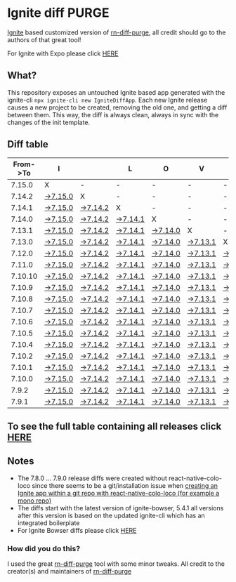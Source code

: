 # Ignite diff PURGE

[Ignite](https://github.com/infinitered/ignite) based customized version of [rn-diff-purge](https://github.com/react-native-community/rn-diff-purge/), all credit should go to the authors of that great tool!

For Ignite with Expo please click [HERE](https://github.com/nirre7/ignite-expo-diff-purge)

## What?

This repository exposes an untouched Ignite based app generated with the ignite-cli
`npx ignite-cli new IgniteDiffApp`. Each new Ignite release causes a new project to be created, removing the old one, and getting a diff between them. This way, the diff is always clean, always in sync with the changes of the init template.

## Diff table

| From->To | I                                                                                               |                                                                                                 | L                                                                                               | O                                                                                               | V                                                                                               | E                                                                                               |                                                                                                 | D                                                                                               | I                                                                                                | F                                                                                              | F                                                                                              | S                                                                                              |                                                                                                |                                                                                                |                                                                                                |                                                                                                |                                                                                                |                                                                                               |                                                                                             |     |
| -------- | ----------------------------------------------------------------------------------------------- | ----------------------------------------------------------------------------------------------- | ----------------------------------------------------------------------------------------------- | ----------------------------------------------------------------------------------------------- | ----------------------------------------------------------------------------------------------- | ----------------------------------------------------------------------------------------------- | ----------------------------------------------------------------------------------------------- | ----------------------------------------------------------------------------------------------- | ------------------------------------------------------------------------------------------------ | ---------------------------------------------------------------------------------------------- | ---------------------------------------------------------------------------------------------- | ---------------------------------------------------------------------------------------------- | ---------------------------------------------------------------------------------------------- | ---------------------------------------------------------------------------------------------- | ---------------------------------------------------------------------------------------------- | ---------------------------------------------------------------------------------------------- | ---------------------------------------------------------------------------------------------- | --------------------------------------------------------------------------------------------- | ------------------------------------------------------------------------------------------- | --- |
| 7.15.0   | X                                                                                               | -                                                                                               | -                                                                                               | -                                                                                               | -                                                                                               | -                                                                                               | -                                                                                               | -                                                                                               | -                                                                                                | -                                                                                              | -                                                                                              | -                                                                                              | -                                                                                              | -                                                                                              | -                                                                                              | -                                                                                              | -                                                                                              | -                                                                                             | -                                                                                           | -   |
| 7.14.2   | [->7.15.0](https://github.com/nirre7/ignite-diff-purge/compare/release/7.14.2..release/7.15.0)  | X                                                                                               | -                                                                                               | -                                                                                               | -                                                                                               | -                                                                                               | -                                                                                               | -                                                                                               | -                                                                                                | -                                                                                              | -                                                                                              | -                                                                                              | -                                                                                              | -                                                                                              | -                                                                                              | -                                                                                              | -                                                                                              | -                                                                                             | -                                                                                           | -   |
| 7.14.1   | [->7.15.0](https://github.com/nirre7/ignite-diff-purge/compare/release/7.14.1..release/7.15.0)  | [->7.14.2](https://github.com/nirre7/ignite-diff-purge/compare/release/7.14.1..release/7.14.2)  | X                                                                                               | -                                                                                               | -                                                                                               | -                                                                                               | -                                                                                               | -                                                                                               | -                                                                                                | -                                                                                              | -                                                                                              | -                                                                                              | -                                                                                              | -                                                                                              | -                                                                                              | -                                                                                              | -                                                                                              | -                                                                                             | -                                                                                           | -   |
| 7.14.0   | [->7.15.0](https://github.com/nirre7/ignite-diff-purge/compare/release/7.14.0..release/7.15.0)  | [->7.14.2](https://github.com/nirre7/ignite-diff-purge/compare/release/7.14.0..release/7.14.2)  | [->7.14.1](https://github.com/nirre7/ignite-diff-purge/compare/release/7.14.0..release/7.14.1)  | X                                                                                               | -                                                                                               | -                                                                                               | -                                                                                               | -                                                                                               | -                                                                                                | -                                                                                              | -                                                                                              | -                                                                                              | -                                                                                              | -                                                                                              | -                                                                                              | -                                                                                              | -                                                                                              | -                                                                                             | -                                                                                           | -   |
| 7.13.1   | [->7.15.0](https://github.com/nirre7/ignite-diff-purge/compare/release/7.13.1..release/7.15.0)  | [->7.14.2](https://github.com/nirre7/ignite-diff-purge/compare/release/7.13.1..release/7.14.2)  | [->7.14.1](https://github.com/nirre7/ignite-diff-purge/compare/release/7.13.1..release/7.14.1)  | [->7.14.0](https://github.com/nirre7/ignite-diff-purge/compare/release/7.13.1..release/7.14.0)  | X                                                                                               | -                                                                                               | -                                                                                               | -                                                                                               | -                                                                                                | -                                                                                              | -                                                                                              | -                                                                                              | -                                                                                              | -                                                                                              | -                                                                                              | -                                                                                              | -                                                                                              | -                                                                                             | -                                                                                           | -   |
| 7.13.0   | [->7.15.0](https://github.com/nirre7/ignite-diff-purge/compare/release/7.13.0..release/7.15.0)  | [->7.14.2](https://github.com/nirre7/ignite-diff-purge/compare/release/7.13.0..release/7.14.2)  | [->7.14.1](https://github.com/nirre7/ignite-diff-purge/compare/release/7.13.0..release/7.14.1)  | [->7.14.0](https://github.com/nirre7/ignite-diff-purge/compare/release/7.13.0..release/7.14.0)  | [->7.13.1](https://github.com/nirre7/ignite-diff-purge/compare/release/7.13.0..release/7.13.1)  | X                                                                                               | -                                                                                               | -                                                                                               | -                                                                                                | -                                                                                              | -                                                                                              | -                                                                                              | -                                                                                              | -                                                                                              | -                                                                                              | -                                                                                              | -                                                                                              | -                                                                                             | -                                                                                           | -   |
| 7.12.0   | [->7.15.0](https://github.com/nirre7/ignite-diff-purge/compare/release/7.12.0..release/7.15.0)  | [->7.14.2](https://github.com/nirre7/ignite-diff-purge/compare/release/7.12.0..release/7.14.2)  | [->7.14.1](https://github.com/nirre7/ignite-diff-purge/compare/release/7.12.0..release/7.14.1)  | [->7.14.0](https://github.com/nirre7/ignite-diff-purge/compare/release/7.12.0..release/7.14.0)  | [->7.13.1](https://github.com/nirre7/ignite-diff-purge/compare/release/7.12.0..release/7.13.1)  | [->7.13.0](https://github.com/nirre7/ignite-diff-purge/compare/release/7.12.0..release/7.13.0)  | X                                                                                               | -                                                                                               | -                                                                                                | -                                                                                              | -                                                                                              | -                                                                                              | -                                                                                              | -                                                                                              | -                                                                                              | -                                                                                              | -                                                                                              | -                                                                                             | -                                                                                           | -   |
| 7.11.0   | [->7.15.0](https://github.com/nirre7/ignite-diff-purge/compare/release/7.11.0..release/7.15.0)  | [->7.14.2](https://github.com/nirre7/ignite-diff-purge/compare/release/7.11.0..release/7.14.2)  | [->7.14.1](https://github.com/nirre7/ignite-diff-purge/compare/release/7.11.0..release/7.14.1)  | [->7.14.0](https://github.com/nirre7/ignite-diff-purge/compare/release/7.11.0..release/7.14.0)  | [->7.13.1](https://github.com/nirre7/ignite-diff-purge/compare/release/7.11.0..release/7.13.1)  | [->7.13.0](https://github.com/nirre7/ignite-diff-purge/compare/release/7.11.0..release/7.13.0)  | [->7.12.0](https://github.com/nirre7/ignite-diff-purge/compare/release/7.11.0..release/7.12.0)  | X                                                                                               | -                                                                                                | -                                                                                              | -                                                                                              | -                                                                                              | -                                                                                              | -                                                                                              | -                                                                                              | -                                                                                              | -                                                                                              | -                                                                                             | -                                                                                           | -   |
| 7.10.10  | [->7.15.0](https://github.com/nirre7/ignite-diff-purge/compare/release/7.10.10..release/7.15.0) | [->7.14.2](https://github.com/nirre7/ignite-diff-purge/compare/release/7.10.10..release/7.14.2) | [->7.14.1](https://github.com/nirre7/ignite-diff-purge/compare/release/7.10.10..release/7.14.1) | [->7.14.0](https://github.com/nirre7/ignite-diff-purge/compare/release/7.10.10..release/7.14.0) | [->7.13.1](https://github.com/nirre7/ignite-diff-purge/compare/release/7.10.10..release/7.13.1) | [->7.13.0](https://github.com/nirre7/ignite-diff-purge/compare/release/7.10.10..release/7.13.0) | [->7.12.0](https://github.com/nirre7/ignite-diff-purge/compare/release/7.10.10..release/7.12.0) | [->7.11.0](https://github.com/nirre7/ignite-diff-purge/compare/release/7.10.10..release/7.11.0) | X                                                                                                | -                                                                                              | -                                                                                              | -                                                                                              | -                                                                                              | -                                                                                              | -                                                                                              | -                                                                                              | -                                                                                              | -                                                                                             | -                                                                                           | -   |
| 7.10.9   | [->7.15.0](https://github.com/nirre7/ignite-diff-purge/compare/release/7.10.9..release/7.15.0)  | [->7.14.2](https://github.com/nirre7/ignite-diff-purge/compare/release/7.10.9..release/7.14.2)  | [->7.14.1](https://github.com/nirre7/ignite-diff-purge/compare/release/7.10.9..release/7.14.1)  | [->7.14.0](https://github.com/nirre7/ignite-diff-purge/compare/release/7.10.9..release/7.14.0)  | [->7.13.1](https://github.com/nirre7/ignite-diff-purge/compare/release/7.10.9..release/7.13.1)  | [->7.13.0](https://github.com/nirre7/ignite-diff-purge/compare/release/7.10.9..release/7.13.0)  | [->7.12.0](https://github.com/nirre7/ignite-diff-purge/compare/release/7.10.9..release/7.12.0)  | [->7.11.0](https://github.com/nirre7/ignite-diff-purge/compare/release/7.10.9..release/7.11.0)  | [->7.10.10](https://github.com/nirre7/ignite-diff-purge/compare/release/7.10.9..release/7.10.10) | X                                                                                              | -                                                                                              | -                                                                                              | -                                                                                              | -                                                                                              | -                                                                                              | -                                                                                              | -                                                                                              | -                                                                                             | -                                                                                           | -   |
| 7.10.8   | [->7.15.0](https://github.com/nirre7/ignite-diff-purge/compare/release/7.10.8..release/7.15.0)  | [->7.14.2](https://github.com/nirre7/ignite-diff-purge/compare/release/7.10.8..release/7.14.2)  | [->7.14.1](https://github.com/nirre7/ignite-diff-purge/compare/release/7.10.8..release/7.14.1)  | [->7.14.0](https://github.com/nirre7/ignite-diff-purge/compare/release/7.10.8..release/7.14.0)  | [->7.13.1](https://github.com/nirre7/ignite-diff-purge/compare/release/7.10.8..release/7.13.1)  | [->7.13.0](https://github.com/nirre7/ignite-diff-purge/compare/release/7.10.8..release/7.13.0)  | [->7.12.0](https://github.com/nirre7/ignite-diff-purge/compare/release/7.10.8..release/7.12.0)  | [->7.11.0](https://github.com/nirre7/ignite-diff-purge/compare/release/7.10.8..release/7.11.0)  | [->7.10.10](https://github.com/nirre7/ignite-diff-purge/compare/release/7.10.8..release/7.10.10) | [->7.10.9](https://github.com/nirre7/ignite-diff-purge/compare/release/7.10.8..release/7.10.9) | X                                                                                              | -                                                                                              | -                                                                                              | -                                                                                              | -                                                                                              | -                                                                                              | -                                                                                              | -                                                                                             | -                                                                                           | -   |
| 7.10.7   | [->7.15.0](https://github.com/nirre7/ignite-diff-purge/compare/release/7.10.7..release/7.15.0)  | [->7.14.2](https://github.com/nirre7/ignite-diff-purge/compare/release/7.10.7..release/7.14.2)  | [->7.14.1](https://github.com/nirre7/ignite-diff-purge/compare/release/7.10.7..release/7.14.1)  | [->7.14.0](https://github.com/nirre7/ignite-diff-purge/compare/release/7.10.7..release/7.14.0)  | [->7.13.1](https://github.com/nirre7/ignite-diff-purge/compare/release/7.10.7..release/7.13.1)  | [->7.13.0](https://github.com/nirre7/ignite-diff-purge/compare/release/7.10.7..release/7.13.0)  | [->7.12.0](https://github.com/nirre7/ignite-diff-purge/compare/release/7.10.7..release/7.12.0)  | [->7.11.0](https://github.com/nirre7/ignite-diff-purge/compare/release/7.10.7..release/7.11.0)  | [->7.10.10](https://github.com/nirre7/ignite-diff-purge/compare/release/7.10.7..release/7.10.10) | [->7.10.9](https://github.com/nirre7/ignite-diff-purge/compare/release/7.10.7..release/7.10.9) | [->7.10.8](https://github.com/nirre7/ignite-diff-purge/compare/release/7.10.7..release/7.10.8) | X                                                                                              | -                                                                                              | -                                                                                              | -                                                                                              | -                                                                                              | -                                                                                              | -                                                                                             | -                                                                                           | -   |
| 7.10.6   | [->7.15.0](https://github.com/nirre7/ignite-diff-purge/compare/release/7.10.6..release/7.15.0)  | [->7.14.2](https://github.com/nirre7/ignite-diff-purge/compare/release/7.10.6..release/7.14.2)  | [->7.14.1](https://github.com/nirre7/ignite-diff-purge/compare/release/7.10.6..release/7.14.1)  | [->7.14.0](https://github.com/nirre7/ignite-diff-purge/compare/release/7.10.6..release/7.14.0)  | [->7.13.1](https://github.com/nirre7/ignite-diff-purge/compare/release/7.10.6..release/7.13.1)  | [->7.13.0](https://github.com/nirre7/ignite-diff-purge/compare/release/7.10.6..release/7.13.0)  | [->7.12.0](https://github.com/nirre7/ignite-diff-purge/compare/release/7.10.6..release/7.12.0)  | [->7.11.0](https://github.com/nirre7/ignite-diff-purge/compare/release/7.10.6..release/7.11.0)  | [->7.10.10](https://github.com/nirre7/ignite-diff-purge/compare/release/7.10.6..release/7.10.10) | [->7.10.9](https://github.com/nirre7/ignite-diff-purge/compare/release/7.10.6..release/7.10.9) | [->7.10.8](https://github.com/nirre7/ignite-diff-purge/compare/release/7.10.6..release/7.10.8) | [->7.10.7](https://github.com/nirre7/ignite-diff-purge/compare/release/7.10.6..release/7.10.7) | X                                                                                              | -                                                                                              | -                                                                                              | -                                                                                              | -                                                                                              | -                                                                                             | -                                                                                           | -   |
| 7.10.5   | [->7.15.0](https://github.com/nirre7/ignite-diff-purge/compare/release/7.10.5..release/7.15.0)  | [->7.14.2](https://github.com/nirre7/ignite-diff-purge/compare/release/7.10.5..release/7.14.2)  | [->7.14.1](https://github.com/nirre7/ignite-diff-purge/compare/release/7.10.5..release/7.14.1)  | [->7.14.0](https://github.com/nirre7/ignite-diff-purge/compare/release/7.10.5..release/7.14.0)  | [->7.13.1](https://github.com/nirre7/ignite-diff-purge/compare/release/7.10.5..release/7.13.1)  | [->7.13.0](https://github.com/nirre7/ignite-diff-purge/compare/release/7.10.5..release/7.13.0)  | [->7.12.0](https://github.com/nirre7/ignite-diff-purge/compare/release/7.10.5..release/7.12.0)  | [->7.11.0](https://github.com/nirre7/ignite-diff-purge/compare/release/7.10.5..release/7.11.0)  | [->7.10.10](https://github.com/nirre7/ignite-diff-purge/compare/release/7.10.5..release/7.10.10) | [->7.10.9](https://github.com/nirre7/ignite-diff-purge/compare/release/7.10.5..release/7.10.9) | [->7.10.8](https://github.com/nirre7/ignite-diff-purge/compare/release/7.10.5..release/7.10.8) | [->7.10.7](https://github.com/nirre7/ignite-diff-purge/compare/release/7.10.5..release/7.10.7) | [->7.10.6](https://github.com/nirre7/ignite-diff-purge/compare/release/7.10.5..release/7.10.6) | X                                                                                              | -                                                                                              | -                                                                                              | -                                                                                              | -                                                                                             | -                                                                                           | -   |
| 7.10.4   | [->7.15.0](https://github.com/nirre7/ignite-diff-purge/compare/release/7.10.4..release/7.15.0)  | [->7.14.2](https://github.com/nirre7/ignite-diff-purge/compare/release/7.10.4..release/7.14.2)  | [->7.14.1](https://github.com/nirre7/ignite-diff-purge/compare/release/7.10.4..release/7.14.1)  | [->7.14.0](https://github.com/nirre7/ignite-diff-purge/compare/release/7.10.4..release/7.14.0)  | [->7.13.1](https://github.com/nirre7/ignite-diff-purge/compare/release/7.10.4..release/7.13.1)  | [->7.13.0](https://github.com/nirre7/ignite-diff-purge/compare/release/7.10.4..release/7.13.0)  | [->7.12.0](https://github.com/nirre7/ignite-diff-purge/compare/release/7.10.4..release/7.12.0)  | [->7.11.0](https://github.com/nirre7/ignite-diff-purge/compare/release/7.10.4..release/7.11.0)  | [->7.10.10](https://github.com/nirre7/ignite-diff-purge/compare/release/7.10.4..release/7.10.10) | [->7.10.9](https://github.com/nirre7/ignite-diff-purge/compare/release/7.10.4..release/7.10.9) | [->7.10.8](https://github.com/nirre7/ignite-diff-purge/compare/release/7.10.4..release/7.10.8) | [->7.10.7](https://github.com/nirre7/ignite-diff-purge/compare/release/7.10.4..release/7.10.7) | [->7.10.6](https://github.com/nirre7/ignite-diff-purge/compare/release/7.10.4..release/7.10.6) | [->7.10.5](https://github.com/nirre7/ignite-diff-purge/compare/release/7.10.4..release/7.10.5) | X                                                                                              | -                                                                                              | -                                                                                              | -                                                                                             | -                                                                                           | -   |
| 7.10.2   | [->7.15.0](https://github.com/nirre7/ignite-diff-purge/compare/release/7.10.2..release/7.15.0)  | [->7.14.2](https://github.com/nirre7/ignite-diff-purge/compare/release/7.10.2..release/7.14.2)  | [->7.14.1](https://github.com/nirre7/ignite-diff-purge/compare/release/7.10.2..release/7.14.1)  | [->7.14.0](https://github.com/nirre7/ignite-diff-purge/compare/release/7.10.2..release/7.14.0)  | [->7.13.1](https://github.com/nirre7/ignite-diff-purge/compare/release/7.10.2..release/7.13.1)  | [->7.13.0](https://github.com/nirre7/ignite-diff-purge/compare/release/7.10.2..release/7.13.0)  | [->7.12.0](https://github.com/nirre7/ignite-diff-purge/compare/release/7.10.2..release/7.12.0)  | [->7.11.0](https://github.com/nirre7/ignite-diff-purge/compare/release/7.10.2..release/7.11.0)  | [->7.10.10](https://github.com/nirre7/ignite-diff-purge/compare/release/7.10.2..release/7.10.10) | [->7.10.9](https://github.com/nirre7/ignite-diff-purge/compare/release/7.10.2..release/7.10.9) | [->7.10.8](https://github.com/nirre7/ignite-diff-purge/compare/release/7.10.2..release/7.10.8) | [->7.10.7](https://github.com/nirre7/ignite-diff-purge/compare/release/7.10.2..release/7.10.7) | [->7.10.6](https://github.com/nirre7/ignite-diff-purge/compare/release/7.10.2..release/7.10.6) | [->7.10.5](https://github.com/nirre7/ignite-diff-purge/compare/release/7.10.2..release/7.10.5) | [->7.10.4](https://github.com/nirre7/ignite-diff-purge/compare/release/7.10.2..release/7.10.4) | X                                                                                              | -                                                                                              | -                                                                                             | -                                                                                           | -   |
| 7.10.1   | [->7.15.0](https://github.com/nirre7/ignite-diff-purge/compare/release/7.10.1..release/7.15.0)  | [->7.14.2](https://github.com/nirre7/ignite-diff-purge/compare/release/7.10.1..release/7.14.2)  | [->7.14.1](https://github.com/nirre7/ignite-diff-purge/compare/release/7.10.1..release/7.14.1)  | [->7.14.0](https://github.com/nirre7/ignite-diff-purge/compare/release/7.10.1..release/7.14.0)  | [->7.13.1](https://github.com/nirre7/ignite-diff-purge/compare/release/7.10.1..release/7.13.1)  | [->7.13.0](https://github.com/nirre7/ignite-diff-purge/compare/release/7.10.1..release/7.13.0)  | [->7.12.0](https://github.com/nirre7/ignite-diff-purge/compare/release/7.10.1..release/7.12.0)  | [->7.11.0](https://github.com/nirre7/ignite-diff-purge/compare/release/7.10.1..release/7.11.0)  | [->7.10.10](https://github.com/nirre7/ignite-diff-purge/compare/release/7.10.1..release/7.10.10) | [->7.10.9](https://github.com/nirre7/ignite-diff-purge/compare/release/7.10.1..release/7.10.9) | [->7.10.8](https://github.com/nirre7/ignite-diff-purge/compare/release/7.10.1..release/7.10.8) | [->7.10.7](https://github.com/nirre7/ignite-diff-purge/compare/release/7.10.1..release/7.10.7) | [->7.10.6](https://github.com/nirre7/ignite-diff-purge/compare/release/7.10.1..release/7.10.6) | [->7.10.5](https://github.com/nirre7/ignite-diff-purge/compare/release/7.10.1..release/7.10.5) | [->7.10.4](https://github.com/nirre7/ignite-diff-purge/compare/release/7.10.1..release/7.10.4) | [->7.10.2](https://github.com/nirre7/ignite-diff-purge/compare/release/7.10.1..release/7.10.2) | X                                                                                              | -                                                                                             | -                                                                                           | -   |
| 7.10.0   | [->7.15.0](https://github.com/nirre7/ignite-diff-purge/compare/release/7.10.0..release/7.15.0)  | [->7.14.2](https://github.com/nirre7/ignite-diff-purge/compare/release/7.10.0..release/7.14.2)  | [->7.14.1](https://github.com/nirre7/ignite-diff-purge/compare/release/7.10.0..release/7.14.1)  | [->7.14.0](https://github.com/nirre7/ignite-diff-purge/compare/release/7.10.0..release/7.14.0)  | [->7.13.1](https://github.com/nirre7/ignite-diff-purge/compare/release/7.10.0..release/7.13.1)  | [->7.13.0](https://github.com/nirre7/ignite-diff-purge/compare/release/7.10.0..release/7.13.0)  | [->7.12.0](https://github.com/nirre7/ignite-diff-purge/compare/release/7.10.0..release/7.12.0)  | [->7.11.0](https://github.com/nirre7/ignite-diff-purge/compare/release/7.10.0..release/7.11.0)  | [->7.10.10](https://github.com/nirre7/ignite-diff-purge/compare/release/7.10.0..release/7.10.10) | [->7.10.9](https://github.com/nirre7/ignite-diff-purge/compare/release/7.10.0..release/7.10.9) | [->7.10.8](https://github.com/nirre7/ignite-diff-purge/compare/release/7.10.0..release/7.10.8) | [->7.10.7](https://github.com/nirre7/ignite-diff-purge/compare/release/7.10.0..release/7.10.7) | [->7.10.6](https://github.com/nirre7/ignite-diff-purge/compare/release/7.10.0..release/7.10.6) | [->7.10.5](https://github.com/nirre7/ignite-diff-purge/compare/release/7.10.0..release/7.10.5) | [->7.10.4](https://github.com/nirre7/ignite-diff-purge/compare/release/7.10.0..release/7.10.4) | [->7.10.2](https://github.com/nirre7/ignite-diff-purge/compare/release/7.10.0..release/7.10.2) | [->7.10.1](https://github.com/nirre7/ignite-diff-purge/compare/release/7.10.0..release/7.10.1) | X                                                                                             | -                                                                                           | -   |
| 7.9.2    | [->7.15.0](https://github.com/nirre7/ignite-diff-purge/compare/release/7.9.2..release/7.15.0)   | [->7.14.2](https://github.com/nirre7/ignite-diff-purge/compare/release/7.9.2..release/7.14.2)   | [->7.14.1](https://github.com/nirre7/ignite-diff-purge/compare/release/7.9.2..release/7.14.1)   | [->7.14.0](https://github.com/nirre7/ignite-diff-purge/compare/release/7.9.2..release/7.14.0)   | [->7.13.1](https://github.com/nirre7/ignite-diff-purge/compare/release/7.9.2..release/7.13.1)   | [->7.13.0](https://github.com/nirre7/ignite-diff-purge/compare/release/7.9.2..release/7.13.0)   | [->7.12.0](https://github.com/nirre7/ignite-diff-purge/compare/release/7.9.2..release/7.12.0)   | [->7.11.0](https://github.com/nirre7/ignite-diff-purge/compare/release/7.9.2..release/7.11.0)   | [->7.10.10](https://github.com/nirre7/ignite-diff-purge/compare/release/7.9.2..release/7.10.10)  | [->7.10.9](https://github.com/nirre7/ignite-diff-purge/compare/release/7.9.2..release/7.10.9)  | [->7.10.8](https://github.com/nirre7/ignite-diff-purge/compare/release/7.9.2..release/7.10.8)  | [->7.10.7](https://github.com/nirre7/ignite-diff-purge/compare/release/7.9.2..release/7.10.7)  | [->7.10.6](https://github.com/nirre7/ignite-diff-purge/compare/release/7.9.2..release/7.10.6)  | [->7.10.5](https://github.com/nirre7/ignite-diff-purge/compare/release/7.9.2..release/7.10.5)  | [->7.10.4](https://github.com/nirre7/ignite-diff-purge/compare/release/7.9.2..release/7.10.4)  | [->7.10.2](https://github.com/nirre7/ignite-diff-purge/compare/release/7.9.2..release/7.10.2)  | [->7.10.1](https://github.com/nirre7/ignite-diff-purge/compare/release/7.9.2..release/7.10.1)  | [->7.10.0](https://github.com/nirre7/ignite-diff-purge/compare/release/7.9.2..release/7.10.0) | X                                                                                           | -   |
| 7.9.1    | [->7.15.0](https://github.com/nirre7/ignite-diff-purge/compare/release/7.9.1..release/7.15.0)   | [->7.14.2](https://github.com/nirre7/ignite-diff-purge/compare/release/7.9.1..release/7.14.2)   | [->7.14.1](https://github.com/nirre7/ignite-diff-purge/compare/release/7.9.1..release/7.14.1)   | [->7.14.0](https://github.com/nirre7/ignite-diff-purge/compare/release/7.9.1..release/7.14.0)   | [->7.13.1](https://github.com/nirre7/ignite-diff-purge/compare/release/7.9.1..release/7.13.1)   | [->7.13.0](https://github.com/nirre7/ignite-diff-purge/compare/release/7.9.1..release/7.13.0)   | [->7.12.0](https://github.com/nirre7/ignite-diff-purge/compare/release/7.9.1..release/7.12.0)   | [->7.11.0](https://github.com/nirre7/ignite-diff-purge/compare/release/7.9.1..release/7.11.0)   | [->7.10.10](https://github.com/nirre7/ignite-diff-purge/compare/release/7.9.1..release/7.10.10)  | [->7.10.9](https://github.com/nirre7/ignite-diff-purge/compare/release/7.9.1..release/7.10.9)  | [->7.10.8](https://github.com/nirre7/ignite-diff-purge/compare/release/7.9.1..release/7.10.8)  | [->7.10.7](https://github.com/nirre7/ignite-diff-purge/compare/release/7.9.1..release/7.10.7)  | [->7.10.6](https://github.com/nirre7/ignite-diff-purge/compare/release/7.9.1..release/7.10.6)  | [->7.10.5](https://github.com/nirre7/ignite-diff-purge/compare/release/7.9.1..release/7.10.5)  | [->7.10.4](https://github.com/nirre7/ignite-diff-purge/compare/release/7.9.1..release/7.10.4)  | [->7.10.2](https://github.com/nirre7/ignite-diff-purge/compare/release/7.9.1..release/7.10.2)  | [->7.10.1](https://github.com/nirre7/ignite-diff-purge/compare/release/7.9.1..release/7.10.1)  | [->7.10.0](https://github.com/nirre7/ignite-diff-purge/compare/release/7.9.1..release/7.10.0) | [->7.9.2](https://github.com/nirre7/ignite-diff-purge/compare/release/7.9.1..release/7.9.2) | X   |

## To see the full table containing all releases click [HERE](https://nirre7.github.io/ignite-diff-purge/)

## Notes
- The 7.8.0 ... 7.9.0 release diffs were created without react-native-colo-loco since there seems to be a git/installation issue when [creating an Ignite app within a git repo with react-native-colo-loco (for example a mono repo)](https://github.com/infinitered/ignite/issues/1845) 
- The diffs start with the latest version of ignite-bowser, 5.4.1 all versions after this version is based on the updated ignite-cli which has an integrated boilerplate
- For Ignite Bowser diffs please click [HERE](https://github.com/nirre7/ignite-bowser-diff-purge)

### How did you do this?

I used the great [rn-diff-purge](https://github.com/react-native-community/rn-diff-purge/) tool with some minor tweaks.
All credit to the creator(s) and maintainers of [rn-diff-purge](https://github.com/react-native-community/rn-diff-purge/)

